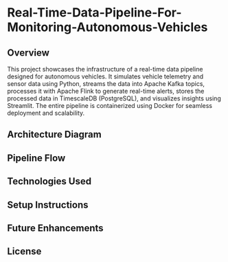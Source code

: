 # Real-Time-Data-Pipeline-For-Monitoring-Autonomous-Vehicles
## **Overview**
This project showcases the infrastructure of a real-time data pipeline designed for autonomous vehicles. It simulates vehicle telemetry and sensor data using Python, streams the data into Apache Kafka topics, processes it with Apache Flink to generate real-time alerts, stores the processed data in TimescaleDB (PostgreSQL), and visualizes insights using Streamlit. The entire pipeline is containerized using Docker for seamless deployment and scalability.

## Architecture Diagram

## Pipeline Flow

## Technologies Used

## Setup Instructions

## Future Enhancements

## License
